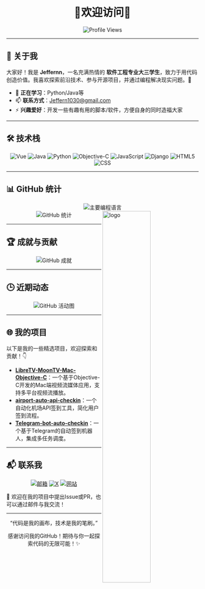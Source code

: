 <div align="center">
  <h1>🎉欢迎访问🎉</h1>
  <img src="https://komarev.com/ghpvc/?username=Jeffernn&style=flat-square&color=blue" alt="Profile Views" />
</div>

---

## 🌟 关于我
大家好！我是 **Jeffernn**，一名充满热情的 **软件工程专业大三学生**，致力于用代码创造价值。我喜欢探索前沿技术、参与开源项目，并通过编程解决现实问题。🚀

- 🌱 **正在学习**：Python/Java等
- 📫 **联系方式**：Jeffern1030@gmail.com
- ⚡ **兴趣爱好**：开发一些有趣有用的脚本/软件，方便自身的同时造福大家

---

## 🛠️ 技术栈
<div align="center">
  <img src="https://img.shields.io/badge/Vue-4FC08D?style=flat-square&logo=Vue.js&logoColor=white&label=Vue.js" alt="Vue" />
  <img src="https://img.shields.io/badge/Java-007396?style=flat-square&logo=Java&logoColor=white&label=Java" alt="Java" />
  <img src="https://img.shields.io/badge/Python-3776AB?style=flat-square&logo=Python&logoColor=white&label=Python" alt="Python" />
  <img src="https://img.shields.io/badge/Objective--C-3C99D4?style=flat-square&logo=Apple&logoColor=white&label=Objective-C" alt="Objective-C" />
  <img src="https://img.shields.io/badge/JavaScript-F7DF1E?style=flat-square&logo=JavaScript&logoColor=black&label=JavaScript" alt="JavaScript" />
  <img src="https://img.shields.io/badge/Django-092E20?style=flat-square&logo=Django&logoColor=white&label=Django" alt="Django" />
  <img src="https://img.shields.io/badge/HTML5-E34F26?style=flat-square&logo=HTML5&logoColor=white&label=HTML5" alt="HTML5" />
  <img src="https://img.shields.io/badge/CSS3-1572B6?style=flat-square&logo=CSS3&logoColor=white&label=CSS3" alt="CSS" />
</div>

---

## 📊 GitHub 统计
<div align="center">
  <img src="https://github-readme-stats.vercel.app/api/top-langs/?username=Jeffernn&layout=compact&theme=dracula&hide_border=true&title_color=ffffff&text_color=ffffff&locale=cn" alt="主要编程语言" />
</div>
<img src="https://github-readme-stats.vercel.app/api?username=Jeffernn&show_icons=true&theme=Default&locale=cn&hide=prs&rank_icon=github" alt="logo" align="right" width="50%" />
<div align="center">
  <img src="https://github-readme-stats.vercel.app/api?username=Jeffernn&show_icons=true&theme=dracula&hide_border=true&title_color=ffffff&text_color=ffffff&locale=cn" alt="GitHub 统计" />
</div>

---

## 🏆 成就与贡献
<div align="center">
  <img src="https://github-profile-trophy.vercel.app/?username=Jeffernn&theme=onedark&no-frame=true&margin-w=10&title=Stars,Repositories,Commits,PullRequest,Followers,Issues" alt="GitHub 成就" />
</div>

---

## 🕒 近期动态
<div align="center">
  <img src="https://github-readme-activity-graph.vercel.app/graph?username=Jeffernn&theme=dracula&hide_border=true&area=true&custom_title=Jeffernn%20的%20GitHub%20活动图" alt="GitHub 活动图" />
</div>

---

## 🌐 我的项目
以下是我的一些精选项目，欢迎探索和贡献！👇

- **[LibreTV-MoonTV-Mac-Objective-C](https://github.com/jeffernn/LibreTV-MoonTV-Mac-Objective-C)**：一个基于Objective-C开发的Mac端视频流媒体应用，支持多平台视频流播放。
- **[airport-auto-api-checkin](https://github.com/jeffernn/airport-auto-api-checkin)**：一个自动化机场API签到工具，简化用户签到流程。
- **[Telegram-bot-auto-checkin](https://github.com/jeffernn/Telegram-bot-auto-checkin)**：一个基于Telegram的自动签到机器人，集成多任务调度。

---

## 📬 联系我
<div align="center">
  <a href="mailto:Jeffern1030@gmail.com"><img src="https://img.shields.io/badge/邮箱-Jeffern1030@gmail.com-D14836?style=flat-square&logo=Gmail&logoColor=white" alt="邮箱" /></a>
  <a href="https://x.com/Jeffernn"><img src="https://img.shields.io/badge/X-@Jeffernn-000000?style=flat-square&logo=X&logoColor=white" alt="X" /></a>
  <a href="[你的个人网站链接]"><img src="https://img.shields.io/badge/网站-博客-000000?style=flat-square&logo=About.me&logoColor=white" alt="网站" /></a>
</div>

💬 欢迎在我的项目中提出Issue或PR，也可以通过邮件与我交流！

---

<div align="center">
  <p>“代码是我的画布，技术是我的笔刷。”</p>
  <p>感谢访问我的GitHub！期待与你一起探索代码的无限可能！✨</p>
</div>
